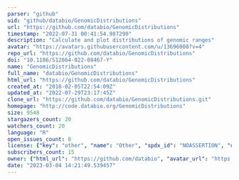 ```yaml
---
parser: "github"
uid: "github/databio/GenomicDistributions"
url: "https://github.com/databio/GenomicDistributions"
timestamp: "2022-07-31 00:41:54.987290"
description: "Calculate and plot distributions of genomic ranges"
avatar: "https://avatars.githubusercontent.com/u/13696008?v=4"
repo_url: "https://github.com/databio/GenomicDistributions"
doi: "10.1186/S12864-022-08467-Y"
name: "GenomicDistributions"
full_name: "databio/GenomicDistributions"
html_url: "https://github.com/databio/GenomicDistributions"
created_at: "2018-02-05T22:54:09Z"
updated_at: "2022-07-29T23:17:45Z"
clone_url: "https://github.com/databio/GenomicDistributions.git"
homepage: "http://code.databio.org/GenomicDistributions"
size: 9548
stargazers_count: 20
watchers_count: 20
language: "R"
open_issues_count: 8
license: {"key": "other", "name": "Other", "spdx_id": "NOASSERTION", "url": null, "node_id": "MDc6TGljZW5zZTA="}
subscribers_count: 15
owner: {"html_url": "https://github.com/databio", "avatar_url": "https://avatars.githubusercontent.com/u/13696008?v=4", "login": "databio", "type": "Organization"}
date: "2023-03-04 14:21:49.539457"
---
```

